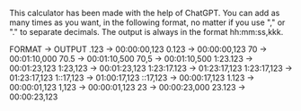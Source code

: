 This calculator has been made with the help of ChatGPT.
You can add as many times as you want, in the following format, no matter if you use "," or "." to separate decimals. The output is always in the format hh:mm:ss,kkk.

FORMAT -> OUTPUT
.123 -> 00:00:00,123
0.123 -> 00:00:00,123
70 -> 00:01:10,000
70.5 -> 00:01:10,500
70,5 -> 00:01:10,500
1:23.123 -> 00:01:23,123
1:23,123 -> 00:01:23,123
1:23:17.123 -> 01:23:17,123
1:23:17,123 -> 01:23:17,123
1::17,123 -> 01:00:17,123
::17,123 -> 00:00:17,123
1.123 -> 00:00:01,123
1,123 -> 00:00:01,123
23 -> 00:00:23,000
23.123 -> 00:00:23,123
